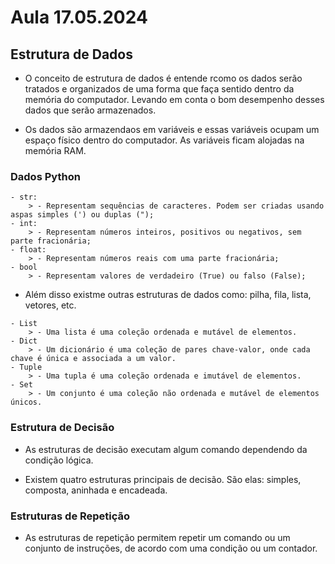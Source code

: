 # Aula 17.05.2024   

## Estrutura de Dados

- O conceito de estrutura de dados é entende rcomo os dados serão tratados e organizados de uma forma que faça sentido dentro da memória do computador. Levando em conta o bom desempenho desses dados que serão armazenados.

- Os dados são armazendaos em variáveis e essas variáveis ocupam um espaço físico dentro do computador. As variáveis ficam alojadas na memória RAM.

### Dados Python

```
- str:
    > - Representam sequências de caracteres. Podem ser criadas usando aspas simples (') ou duplas (");
- int:
    > - Representam números inteiros, positivos ou negativos, sem parte fracionária;
- float:
    > - Representam números reais com uma parte fracionária;
- bool
    > - Representam valores de verdadeiro (True) ou falso (False);                
```

- Além disso existme outras estruturas de dados como: pilha, fila, lista, vetores, etc.

```
- List
    > - Uma lista é uma coleção ordenada e mutável de elementos.
- Dict
    > - Um dicionário é uma coleção de pares chave-valor, onde cada chave é única e associada a um valor.
- Tuple
    > - Uma tupla é uma coleção ordenada e imutável de elementos.
- Set
    > - Um conjunto é uma coleção não ordenada e mutável de elementos únicos.
```                

### Estrutura de Decisão

- As estruturas de decisão executam algum comando dependendo da condição lógica.

- Existem quatro estruturas principais de decisão. São elas: simples, composta, aninhada e encadeada.

### Estruturas de Repetição

- As estruturas de repetição permitem repetir um comando ou um conjunto de instruções, de acordo com uma condição ou um contador.

